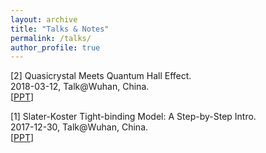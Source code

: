 ```yaml
---
layout: archive
title: "Talks & Notes"
permalink: /talks/
author_profile: true
---
```


[2] Quasicrystal Meets Quantum Hall Effect.<br/>
2018-03-12, Talk@Wuhan, China.<br/>
[[PPT](TBD)]

[1] Slater-Koster Tight-binding Model: A Step-by-Step Intro.<br/>
2017-12-30, Talk@Wuhan, China.<br/>
[[PPT](TBD)]
